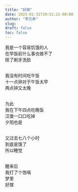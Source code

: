 ```yaml
---
title: "好撑"
date: 2023-01-31T19:51:21-08:00
author: "李元希"
slug:
draft: false
toc: false
---
```




我是一个容易饥饿的人<br>
在早饭前什么事也做不了<br>
除了刷牙洗脸<br /><br />

我没有时间吃午饭<br>
十一点钟对于午饭太早<br>
两点钟又太晚<br /><br />

为此<br>
我在下午四点吃晚饭<br>
汉堡一口口吃掉<br>
夕阳也是<br /><br />

又过去七八个小时<br>
到底是饿了<br>
所以睡觉<br /><br />

醒来后<br>
我打了个饱嗝<br>
梦里<br>
好撑<br /><br />
